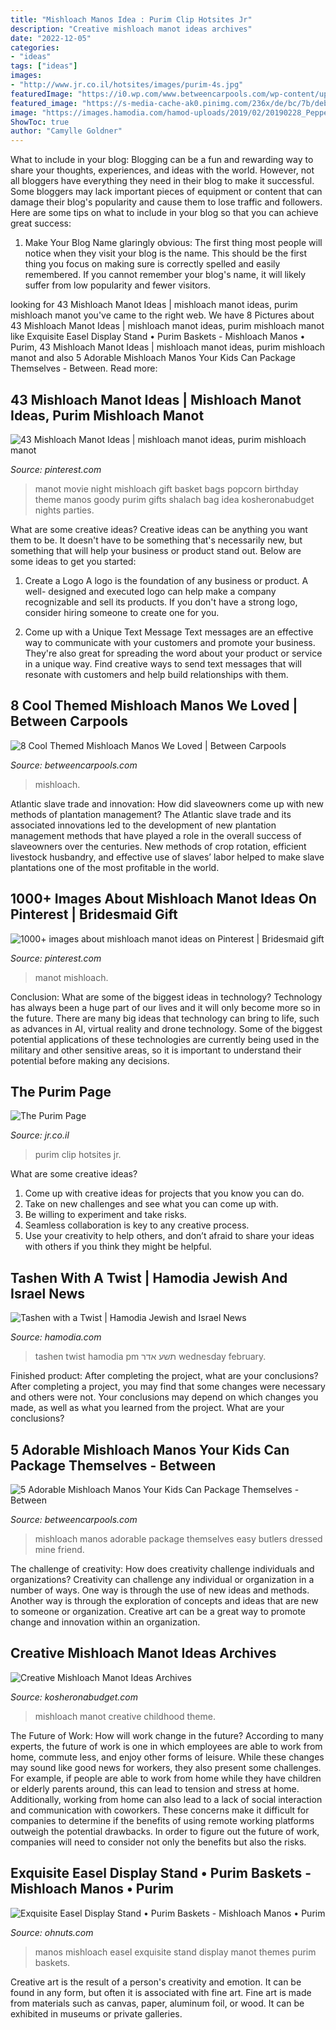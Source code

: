```yaml
---
title: "Mishloach Manos Idea : Purim Clip Hotsites Jr"
description: "Creative mishloach manot ideas archives"
date: "2022-12-05"
categories:
- "ideas"
tags: ["ideas"]
images:
- "http://www.jr.co.il/hotsites/images/purim-4s.jpg"
featuredImage: "https://i0.wp.com/www.betweencarpools.com/wp-content/uploads/2017/02/mmkids-I.jpg?resize=696%2C1044"
featured_image: "https://s-media-cache-ak0.pinimg.com/236x/de/bc/7b/debc7bd26f7acb0953a9cd39bb64067e.jpg"
image: "https://images.hamodia.com/hamod-uploads/2019/02/20190228_Peppermill-Image-682x1024.jpg"
ShowToc: true
author: "Camylle Goldner"
---
```



What to include in your blog:
Blogging can be a fun and rewarding way to share your thoughts, experiences, and ideas with the world. However, not all bloggers have everything they need in their blog to make it successful. Some bloggers may lack important pieces of equipment or content that can damage their blog's popularity and cause them to lose traffic and followers. Here are some tips on what to include in your blog so that you can achieve great success:
1. Make Your Blog Name glaringly obvious: The first thing most people will notice when they visit your blog is the name. This should be the first thing you focus on making sure is correctly spelled and easily remembered. If you cannot remember your blog's name, it will likely suffer from low popularity and fewer visitors.


	

		
looking for 43 Mishloach Manot Ideas | mishloach manot ideas, purim mishloach manot you've came to the right web. We have 8 Pictures about 43 Mishloach Manot Ideas | mishloach manot ideas, purim mishloach manot like Exquisite Easel Display Stand • Purim Baskets - Mishloach Manos • Purim, 43 Mishloach Manot Ideas | mishloach manot ideas, purim mishloach manot and also 5 Adorable Mishloach Manos Your Kids Can Package Themselves - Between. Read more:
		
    
## 43 Mishloach Manot Ideas | Mishloach Manot Ideas, Purim Mishloach Manot

<img loading=lazy src="https://i.pinimg.com/236x/2d/7b/e1/2d7be1fabed6462de766b58e77a5b6a5--movie-gift-movie-night-party.jpg" onerror="this.onerror=null;this.src='https://tse2.mm.bing.net/th?id=OIP.LDb48DDJs1JGPnMe7qoyZwAAAA&amp;pid=15.1';" alt="43 Mishloach Manot Ideas | mishloach manot ideas, purim mishloach manot">

_Source: pinterest.com_

>manot movie night mishloach gift basket bags popcorn birthday theme manos goody purim gifts shalach bag idea kosheronabudget nights parties. 

	

What are some creative ideas?
Creative ideas can be anything you want them to be. It doesn't have to be something that's necessarily new, but something that will help your business or product stand out. Below are some ideas to get you started:
1. Create a Logo
A logo is the foundation of any business or product. A well- designed and executed logo can help make a company recognizable and sell its products. If you don't have a strong logo, consider hiring someone to create one for you.

2. Come up with a Unique Text Message
Text messages are an effective way to communicate with your customers and promote your business. They're also great for spreading the word about your product or service in a unique way. Find creative ways to send text messages that will resonate with customers and help build relationships with them.


    
## 8 Cool Themed Mishloach Manos We Loved | Between Carpools

<img loading=lazy src="https://s28194.pcdn.co/wp-content/uploads/2020/02/barker-mishloach-manos.jpg" onerror="this.onerror=null;this.src='https://tse1.mm.bing.net/th?id=OIP.4kB5djy55qBpf8KDF-OASQHaJ4&amp;pid=15.1';" alt="8 Cool Themed Mishloach Manos We Loved | Between Carpools">

_Source: betweencarpools.com_

>mishloach. 

	

Atlantic slave trade and innovation: How did slaveowners come up with new methods of plantation management?
The Atlantic slave trade and its associated innovations led to the development of new plantation management methods that have played a role in the overall success of slaveowners over the centuries. New methods of crop rotation, efficient livestock husbandry, and effective use of slaves’ labor helped to make slave plantations one of the most profitable in the world.

    
## 1000+ Images About Mishloach Manot Ideas On Pinterest | Bridesmaid Gift

<img loading=lazy src="https://s-media-cache-ak0.pinimg.com/236x/de/bc/7b/debc7bd26f7acb0953a9cd39bb64067e.jpg" onerror="this.onerror=null;this.src='https://tse4.mm.bing.net/th?id=OIP.EPCL51UVV3f72-_XzOpGGgAAAA&amp;pid=15.1';" alt="1000+ images about mishloach manot ideas on Pinterest | Bridesmaid gift">

_Source: pinterest.com_

>manot mishloach. 

	

Conclusion: What are some of the biggest ideas in technology?
Technology has always been a huge part of our lives and it will only become more so in the future. There are many big ideas that technology can bring to life, such as advances in AI, virtual reality and drone technology. Some of the biggest potential applications of these technologies are currently being used in the military and other sensitive areas, so it is important to understand their potential before making any decisions.

    
## The Purim Page

<img loading=lazy src="http://www.jr.co.il/hotsites/images/purim-4s.jpg" onerror="this.onerror=null;this.src='https://tse3.mm.bing.net/th?id=OIP.fFMEUmIRgHKXxwqUfZN6uwHaHa&amp;pid=15.1';" alt="The Purim Page">

_Source: jr.co.il_

>purim clip hotsites jr. 

	

What are some creative ideas?
1. Come up with creative ideas for projects that you know you can do.
2. Take on new challenges and see what you can come up with. 
3. Be willing to experiment and take risks. 
4. Seamless collaboration is key to any creative process. 
5. Use your creativity to help others, and don’t afraid to share your ideas with others if you think they might be helpful.

    
## Tashen With A Twist | Hamodia Jewish And Israel News

<img loading=lazy src="https://images.hamodia.com/hamod-uploads/2019/02/20190228_Peppermill-Image-682x1024.jpg" onerror="this.onerror=null;this.src='https://tse4.mm.bing.net/th?id=OIP.tBU4xVUCSRvoy7Ne6MH5UAHaLH&amp;pid=15.1';" alt="Tashen with a Twist | Hamodia Jewish and Israel News">

_Source: hamodia.com_

>tashen twist hamodia pm תשע אדר wednesday february. 

	

Finished product: After completing the project, what are your conclusions?
After completing a project, you may find that some changes were necessary and others were not. Your conclusions may depend on which changes you made, as well as what you learned from the project. What are your conclusions?

    
## 5 Adorable Mishloach Manos Your Kids Can Package Themselves - Between

<img loading=lazy src="https://i0.wp.com/www.betweencarpools.com/wp-content/uploads/2017/02/mmkids-I.jpg?resize=696%2C1044" onerror="this.onerror=null;this.src='https://tse2.mm.bing.net/th?id=OIP.JamjH8xiWQ7HiplOIRGuewHaLH&amp;pid=15.1';" alt="5 Adorable Mishloach Manos Your Kids Can Package Themselves - Between">

_Source: betweencarpools.com_

>mishloach manos adorable package themselves easy butlers dressed mine friend. 

	

The challenge of creativity: How does creativity challenge individuals and organizations?
Creativity can challenge any individual or organization in a number of ways. One way is through the use of new ideas and methods. Another way is through the exploration of concepts and ideas that are new to someone or organization. Creative art can be a great way to promote change and innovation within an organization.

    
## Creative Mishloach Manot Ideas Archives

<img loading=lazy src="https://kosheronabudget.com/wp-content/uploads/2013/02/childhood-theme-mishloach-manot-150x150.jpg" onerror="this.onerror=null;this.src='https://tse4.mm.bing.net/th?id=OIP.JE5GcGAjqn5hX8wxgaEMUwAAAA&amp;pid=15.1';" alt="Creative Mishloach Manot Ideas Archives">

_Source: kosheronabudget.com_

>mishloach manot creative childhood theme. 

	

The Future of Work: How will work change in the future?
According to many experts, the future of work is one in which employees are able to work from home, commute less, and enjoy other forms of leisure. While these changes may sound like good news for workers, they also present some challenges. For example, if people are able to work from home while they have children or elderly parents around, this can lead to tension and stress at home. Additionally, working from home can also lead to a lack of social interaction and communication with coworkers. These concerns make it difficult for companies to determine if the benefits of using remote working platforms outweigh the potential drawbacks. In order to figure out the future of work, companies will need to consider not only the benefits but also the risks.

    
## Exquisite Easel Display Stand • Purim Baskets - Mishloach Manos • Purim

<img loading=lazy src="http://www.ohnuts.com/noapp/showImage.cfm/extra-large/_MG_29731.jpg" onerror="this.onerror=null;this.src='https://tse3.mm.bing.net/th?id=OIP.VVIHmPw5Tp0QIASb65CO0gHaHa&amp;pid=15.1';" alt="Exquisite Easel Display Stand • Purim Baskets - Mishloach Manos • Purim">

_Source: ohnuts.com_

>manos mishloach easel exquisite stand display manot themes purim baskets. 

	

Creative art is the result of a person's creativity and emotion. It can be found in any form, but often it is associated with fine art. Fine art is made from materials such as canvas, paper, aluminum foil, or wood. It can be exhibited in museums or private galleries.

